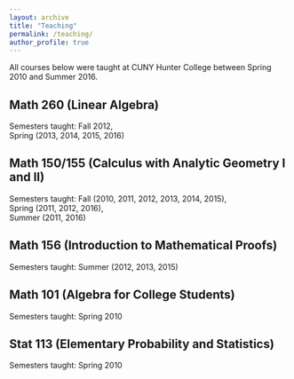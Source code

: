 ```yaml
---
layout: archive
title: "Teaching"
permalink: /teaching/
author_profile: true
---
```


All courses below were taught at CUNY Hunter College between Spring 2010 and Summer 2016.

## Math 260 (Linear Algebra)
Semesters taught: Fall 2012,\
                  Spring (2013, 2014, 2015, 2016)

## Math 150/155 (Calculus with Analytic Geometry I and II)
Semesters taught: Fall (2010, 2011, 2012, 2013, 2014, 2015),\
                  Spring (2011, 2012, 2016),\
                  Summer (2011, 2016)

## Math 156 (Introduction to Mathematical Proofs)
Semesters taught: Summer (2012, 2013, 2015)

## Math 101 (Algebra for College Students)
Semesters taught: Spring 2010

## Stat 113 (Elementary Probability and Statistics)
Semesters taught: Spring 2010

<!--
#{% include base_path %}

#{% for post in site.teaching reversed %}
#  {% include archive-single.html %}
#{% endfor %}
--->

